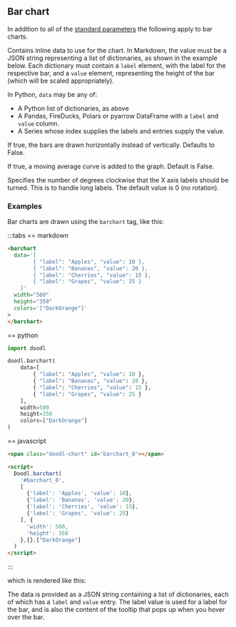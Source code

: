 ## Bar chart

In addition to all of the [standard parameters](/charts/#standard-parameters)
the following apply to bar charts.

<Parameters>
    <Parameter
        name="data"
        type="List[dict], DataFrame, Series"
    >
<div>

Contains inline data to use for the chart. In Markdown,
the value must be a JSON string representing a list of
dictionaries, as shown in the example below.  Each
dictionary must contain a `label` element, with the
label for the respective bar, and a `value` element,
representing the height of the bar (which will be
scaled appropriately).

In Python, `data` may be any of:

- A Python list of dictionaries, as above
- A Pandas, FireDucks, Polars or pyarrow DataFrame with
    a `label` and `value` column.
- A Series whose index supplies the labels and entries supply the value.

</div>
  </Parameter>
  <Parameter name="horizontal" type="Boolean">

If true, the bars are drawn horizontally instead of vertically.
Defaults to False.

  </Parameter>
  <Parameter name="moving_average" type="Boolean">

If true, a moving average curve is added to the graph. Default is False.

  </Parameter>
  <Parameter name="x_label_angle" type="Number (degrees)">

Specifies the number of degrees clockwise that the X axis
labels should be turned. This is to handle long labels.
The default value is 0 (no rotation).

  </Parameter>
</Parameters>

### Examples

Bar charts are drawn using the `barchart` tag, like this:

:::tabs
== markdown
```html
<barchart
  data='[
        { "label": "Apples", "value": 10 },
        { "label": "Bananas", "value": 20 },
        { "label": "Cherries", "value": 15 },
        { "label": "Grapes", "value": 25 }
    ]'
  width="500"
  height="350"
  colors='["DarkOrange"]'
>
</barchart>
```
== python
```python
import doodl

doodl.barchart(
    data=[
        { "label": "Apples", "value": 10 },
        { "label": "Bananas", "value": 20 },
        { "label": "Cherries", "value": 15 },
        { "label": "Grapes", "value": 25 }
    ],
    width=500
    height=350
    colors=["DarkOrange"]
)
```
== javascript
```html
<span class="doodl-chart" id='barchart_0'></span>

<script>
  Doodl.barchart(
    '#barchart_0',
    [
      {'label': 'Apples', 'value': 10},
      {'label': 'Bananas', 'value': 20},
      {'label': 'Cherries', 'value': 15},
      {'label': 'Grapes', 'value': 25}
    ], {
      'width': 500,
      'height': 350
    },{},["DarkOrange"]
  )
</script>
```
:::

which is rendered like this:

<span class="doodl-chart" id='barchart_0'></span>

The data is provided as a JSON string containing a list of
dictionaries, each of which has a `label` and `value` entry.
The label value is used for a label for the bar, and is also
the content of the tooltip that pops up when you hover over
the bar.

<script>
 setTimeout(() => {
  Promise.resolve().then(() => 
  Doodl.barchart(
    '#barchart_0',
    [
      {'label': 'Apples', 'value': 10},
      {'label': 'Bananas', 'value': 20},
      {'label': 'Cherries', 'value': 15},
      {'label': 'Grapes', 'value': 25}
    ], {
      'width': 500,
      'height': 350
    },{},["DarkOrange"]
  ));
}, 1000);
</script>
